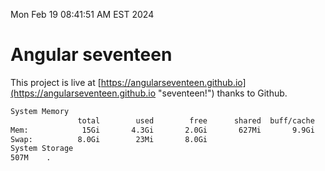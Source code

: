 Mon Feb 19 08:41:51 AM EST 2024

# Angular seventeen


This project is live at [https://angularseventeen.github.io](https://angularseventeen.github.io "seventeen!") thanks to Github.

```bash
System Memory
               total        used        free      shared  buff/cache   available
Mem:            15Gi       4.3Gi       2.0Gi       627Mi       9.9Gi        10Gi
Swap:          8.0Gi        23Mi       8.0Gi
System Storage
507M	.
```
